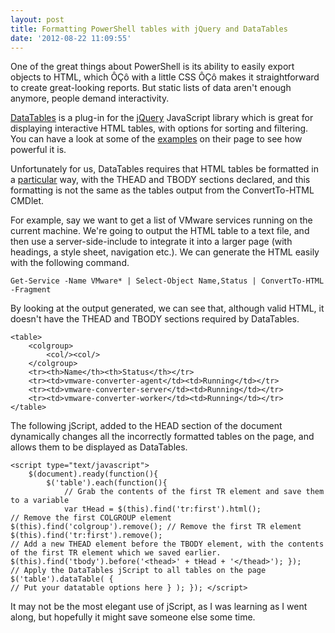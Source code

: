 ```yaml
---
layout: post
title: Formatting PowerShell tables with jQuery and DataTables
date: '2012-08-22 11:09:55'
---
```



One of the great things about PowerShell is its ability to easily export objects to HTML, which ÔÇô with a little CSS ÔÇô makes it straightforward to create great-looking reports. But static lists of data aren't enough anymore, people demand interactivity.

[DataTables](http://datatables.net) is a plug-in for the [jQuery](http://jquery.com/) JavaScript library which is great for displaying interactive HTML tables, with options for sorting and filtering. You can have a look at some of the [examples](http://datatables.net/examples/) on their page to see how powerful it is.

Unfortunately for us, DataTables requires that HTML tables be formatted in a [particular](http://datatables.net/usage/) way, with the THEAD and TBODY sections declared, and this formatting is not the same as the tables output from the ConvertTo-HTML CMDlet.

For example, say we want to get a list of VMware services running on the current machine. We're going to output the HTML table to a text file, and then use a server-side-include to integrate it into a larger page (with headings, a style sheet, navigation etc.). We can generate the HTML easily with the following command.

`Get-Service -Name VMware* | Select-Object Name,Status | ConvertTo-HTML -Fragment`

By looking at the output generated, we can see that, although valid HTML, it doesn't have the THEAD and TBODY sections required by DataTables.
```
<table>
    <colgroup>
        <col/><col/>
    </colgroup>
    <tr><th>Name</th><th>Status</th></tr>
    <tr><td>vmware-converter-agent</td><td>Running</td></tr>
    <tr><td>vmware-converter-server</td><td>Running</td></tr>
    <tr><td>vmware-converter-worker</td><td>Running</td></tr>
</table>
```
The following jScript, added to the HEAD section of the document dynamically changes all the incorrectly formatted tables on the page, and allows them to be displayed as DataTables.
```
<script type="text/javascript">
    $(document).ready(function(){
        $('table').each(function(){
            // Grab the contents of the first TR element and save them to a variable
            var tHead = $(this).find('tr:first').html();
// Remove the first COLGROUP element $(this).find('colgroup').remove(); // Remove the first TR element $(this).find('tr:first').remove();
// Add a new THEAD element before the TBODY element, with the contents of the first TR element which we saved earlier. $(this).find('tbody').before('<thead>' + tHead + '</thead>'); });
// Apply the DataTables jScript to all tables on the page $('table').dataTable( {
// Put your datatable options here } ); }); </script>
```
It may not be the most elegant use of jScript, as I was learning as I went along, but hopefully it might save someone else some time.


